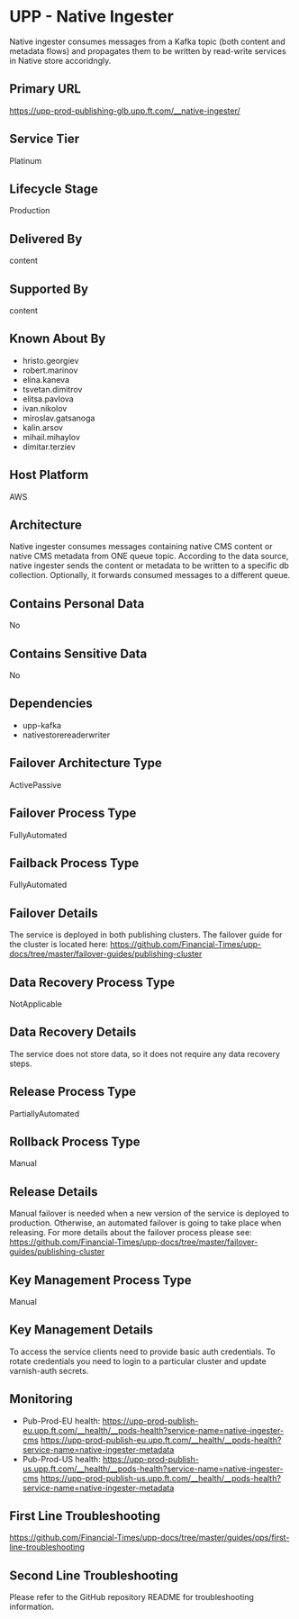 # UPP - Native Ingester

Native ingester consumes messages from a Kafka topic (both content and metadata flows) and propagates them to be written by read-write services in Native store accoridngly.

## Primary URL

https://upp-prod-publishing-glb.upp.ft.com/__native-ingester/

## Service Tier

Platinum

## Lifecycle Stage

Production

## Delivered By

content

## Supported By

content

## Known About By

- hristo.georgiev
- robert.marinov
- elina.kaneva
- tsvetan.dimitrov
- elitsa.pavlova
- ivan.nikolov
- miroslav.gatsanoga
- kalin.arsov
- mihail.mihaylov
- dimitar.terziev

## Host Platform

AWS

## Architecture

Native ingester consumes messages containing native CMS content or native CMS metadata from ONE queue topic. According to the data source, native ingester sends the content or metadata to be written to a specific db collection. Optionally, it forwards consumed messages to a different queue.

## Contains Personal Data

No

## Contains Sensitive Data

No

## Dependencies

- upp-kafka
- nativestorereaderwriter

## Failover Architecture Type

ActivePassive

## Failover Process Type

FullyAutomated

## Failback Process Type

FullyAutomated

## Failover Details

The service is deployed in both publishing clusters. The failover guide for the cluster is located here:
https://github.com/Financial-Times/upp-docs/tree/master/failover-guides/publishing-cluster

## Data Recovery Process Type

NotApplicable

## Data Recovery Details

The service does not store data, so it does not require any data recovery steps.

## Release Process Type

PartiallyAutomated

## Rollback Process Type

Manual

## Release Details

Manual failover is needed when a new version of the service is deployed to production. Otherwise, an automated failover is going to take place when releasing.
For more details about the failover process please see: https://github.com/Financial-Times/upp-docs/tree/master/failover-guides/publishing-cluster

## Key Management Process Type

Manual

## Key Management Details

To access the service clients need to provide basic auth credentials.
To rotate credentials you need to login to a particular cluster and update varnish-auth secrets.

## Monitoring

- Pub-Prod-EU health:
https://upp-prod-publish-eu.upp.ft.com/__health/__pods-health?service-name=native-ingester-cms
https://upp-prod-publish-eu.upp.ft.com/__health/__pods-health?service-name=native-ingester-metadata
- Pub-Prod-US health:
https://upp-prod-publish-us.upp.ft.com/__health/__pods-health?service-name=native-ingester-cms
https://upp-prod-publish-us.upp.ft.com/__health/__pods-health?service-name=native-ingester-metadata

## First Line Troubleshooting

https://github.com/Financial-Times/upp-docs/tree/master/guides/ops/first-line-troubleshooting

## Second Line Troubleshooting

Please refer to the GitHub repository README for troubleshooting information.
